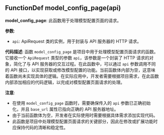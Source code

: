 ## FunctionDef model_config_page(api)
**model_config_page**: 此函数用于处理模型配置页面的请求。

**参数**:
- `api`: ApiRequest 类的实例，用于封装与 API 服务器的 HTTP 请求。

**代码描述**:
函数 `model_config_page` 是项目中用于处理模型配置页面请求的函数。它接收一个 `ApiRequest` 类型的参数 `api`，该参数是一个封装了 HTTP 请求的对象，简化了与 API 服务器的交互过程。在此函数中，可以通过 `api` 参数调用不同的 API 接口，以实现获取或修改模型配置的功能。当前函数体内部为空，这意味着函数尚未实现具体的逻辑。在实际应用中，开发者需要根据项目需求，在此函数内部添加相应的代码逻辑，以完成对模型配置页面请求的处理。

**注意**:
- 在使用 `model_config_page` 函数时，需要确保传入的 `api` 参数已正确初始化，并且 `base_url` 属性已指向正确的 API 服务器地址。
- 由于当前函数体为空，开发者在实际使用时需要根据具体需求添加实现代码。
- 此函数是项目中处理模型配置页面请求的关键部分，因此在修改或扩展功能时应保持代码的清晰和稳定性。
